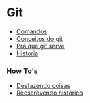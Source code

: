 Git
===

 - [Comandos](comandos.md)
 - [Conceitos do git](conceitos.md)
 - [Pra que git serve](pra-que-serve.md)
 - [Historia](historia.md)

### How To's

 - [Desfazendo coisas](desfazendo.md)
 - [Reescrevendo histórico](reescrevendo-historico.md) 
